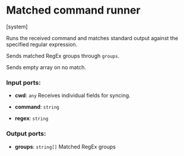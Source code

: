 # Matched command runner

[system]

Runs the received command and matches standard output against the specified regular expression.

Sends matched RegEx groups through `groups`.

Sends empty array on no match.

### Input ports:

* __cwd__: `any`
    Receives individual fields for syncing.



* __command__: `string`


* __regex__: `string`


### Output ports:

* __groups__: `string[]`
    Matched RegEx groups



